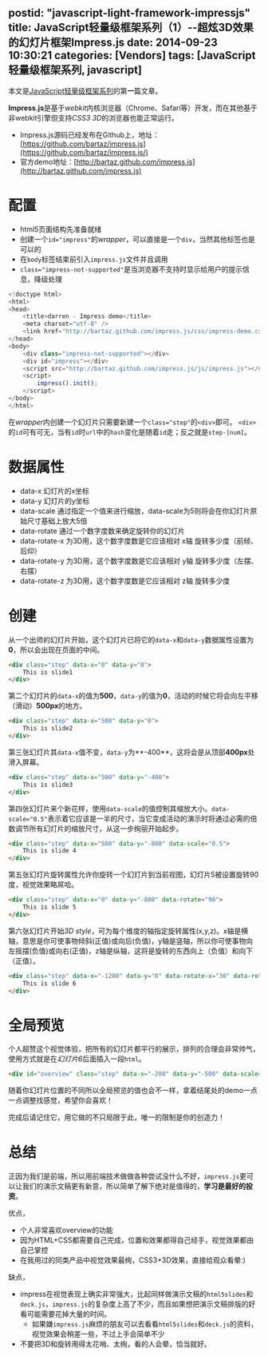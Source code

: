 postid: "javascript-light-framework-impressjs"
title: JavaScript轻量级框架系列（1）--超炫3D效果的幻灯片框架Impress.js
date: 2014-09-23 10:30:21
categories: [Vendors]
tags: [JavaScript轻量级框架系列, javascript]
---

本文是[JavaScript轻量级框架系列](http://gejiawen.github.io/2014/11/26/%E7%B3%BB%E5%88%97/JavaScript%E8%BD%BB%E9%87%8F%E7%BA%A7%E6%A1%86%E6%9E%B6%E7%B3%BB%E5%88%97/)的第**一**篇文章。

**Impress.js**是基于*webkit*内核浏览器（Chrome、Safari等）开发，而在其他基于非webkit引擎但支持*CSS3 3D*的浏览器也能正常运行。

- Impress.js源码已经发布在Github上，地址：[https://github.com/bartaz/impress.js](https://github.com/bartaz/impress.js/)
- 官方demo地址：[http://bartaz.github.com/impress.js](http://bartaz.github.com/impress.js)



# 配置

- html5页面结构先准备就绪
- 创建一个`id="impress"`的*wrapper*，可以直接是一个`div`，当然其他标签也是可以的
- 在`body`标签结束前引入`impress.js`文件并且调用
- `class="impress-not-supported"`是当浏览器不支持时显示给用户的提示信息，降级处理

```javascript
<!doctype html>
<html>
<head>
    <title>darren - Impress demo</title>
    <meta charset="utf-8" />
    <link href="http://bartaz.github.com/impress.js/css/impress-demo.css" rel="stylesheet" />
</head>
<body>
    <div class="impress-not-supported"></div>
    <div id="impress"></div>
    <script src="http://bartaz.github.com/impress.js/js/impress.js"></script>
    <script>
        impress().init();
    </script>
</body>
</html>
```

在*wrapper*内创建一个幻灯片只需要新建一个`class="step"`的`<div>`即可。
`<div>`的`id`可有可无，当有`id`时`url`中的`hash`变化是随着`id`走；反之就是`step-[num]`。

# 数据属性

- data-x    幻灯片的x坐标
- data-y    幻灯片的y坐标
- data-scale    通过指定一个值来进行缩放，data-scale为5则将会在你幻灯片原始尺寸基础上放大5倍
- data-rotate   通过一个数字度数来确定旋转你的幻灯片
- data-rotate-x     为3D用，这个数字度数是它应该相对 x轴 旋转多少度（前倾、后仰）
- data-rotate-y     为3D用，这个数字度数是它应该相对 y轴 旋转多少度（左摆、右摆）
- data-rotate-z     为3D用，这个数字度数是它应该相对 z轴 旋转多少度


# 创建

从一个出师的幻灯片开始，这个幻灯片已将它的`data-x`和`data-y`数据属性设置为**0**，所以会出现在页面的中间。

```html
<div class="step" data-x="0" data-y="0">
    This is slide1
</div>
```

第二个幻灯片的`data-x`的值为**500**，`data-y`的值为**0**，活动的时候它将会向左平移（滑动）**500px**的地方。

```html
<div class="step" data-x="500" data-y="0">
    This is slide2
</div>
```

第三张幻灯片其`data-x`值不变，`data-y`为**-400**，这将会是从顶部**400px**处滑入屏幕。

```html
<div class="step" data-x="500" data-y="-400">
    This is slide3
</div>
```

第四张幻灯片来个新花样，使用`data-scale`的值控制其缩放大小。`data-scale="0.5"`表示着它应该是一半的尺寸，当它变成活动的演示时将通过必需的倍数调节所有幻灯片的缩放尺寸，从这一步绚丽开始起步。

```html
<div class="step" data-x="500" data-y="-800" data-scale="0.5">
    This is slide 4
</div>
```

第五张幻灯片旋转属性允许你旋转一个幻灯片到当前视图，幻灯片5被设置旋转90度，视觉效果略屌哈。

```html
<div class="step" data-x="0" data-y="-800" data-rotate="90">
    This is slide 5
</div>
```

第六张幻灯片开始*3D style*，可为每个维度的轴指定旋转属性(x,y,z)。x轴是横轴，意思是你可使事物倾斜(正值)或向后(负值)，y轴是竖轴，所以你可使事物向左摇摆(负值)或向右(正值)，z轴是纵轴，这将是旋转的东西向上（负值）和向下（正值）。

```html
<div class="step" data-x="-1200" data-y="0" data-rotate-x="30" data-rotate-y="-30" data-rotate-z="90" data-scale="4">
    This is slide 6
</div>
```

# 全局预览

个人超赞这个视觉体验，把所有的幻灯片都平行的展示，排列的合理会非常帅气，使用方式就是在*幻灯片6*后面插入一段`html`。

```html
<div id="overview" class="step" data-x="-200" data-y="-500" data-scale="3"></div>
```

随着你幻灯片位置的不同所以全局预览的值也会不一样，拿着结尾处的demo一点一点调整找感觉，希望你会喜欢！

完成后请记住它，用它做的不只局限于此，唯一的限制是你的创造力！


# 总结

正因为我们是前端，所以用前端技术做做各种尝试没什么不好，`impress.js`更可以让我们的演示文稿更有新意，所以简单了解下绝对是值得的，**学习是最好的投资**。

优点，

- 个人非常喜欢overview的功能
- 因为HTML+CSS都需要自己完成，位置和效果都得自己经手，视觉效果都由自己掌控
- 在我用过的同类产品中视觉效果最绚，CSS3+3D效果，直接给观众看晕:)

缺点，

- impress在视觉表现上确实非常强大，比起同样做演示文稿的`html5slides`和`deck.js`，`impress.js`的复杂度上高了不少，而且如果想把演示文稿排版的好看可能需要花掉大量的时间。
    - 如果嫌`impress.js`麻烦的朋友可以去看看`html5slides`和`deck.js`的资料，视觉效果会稍差一些，不过上手会简单不少
- 不要把3D和旋转用得太花哨、太绚，看的人会晕，恰当就好。


